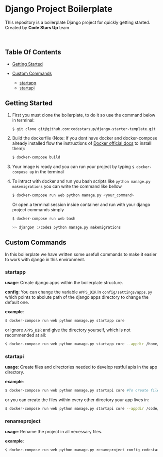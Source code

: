 # Django Project Boilerplate
This repository is a boilerplate Django project for quickly getting started. Created by **Code Stars Up** team

</br>

## Table Of Contents
- [Getting Started](#getting-started)
- [Custom Commands](#custom-commands)

    - [startapp](#startapp)
    - [startapi](#startapi)

## Getting Started

1. First you must clone the boilerplate, to do it so use the command below in terminal:
    ```bash
    $ git clone git@github.com:codestarsup/django-starter-template.git
    ```

2. Build the dockerfile (Note: If you dont have docker and docker-compose already installed flow the instructions of [Docker official docs](https://docs.docker.com/compose/install/) to install them):

    ```bash
    $ docker-compose build
    ```
3. Your image is ready and you can run your project by typing `$ docker-compose up` in the terminal

5. To intract with docker and run you bash scripts like `python manage.py makemigrations` you can write the command like bellow
    ```bash
    $ docker-compose run web python manage.py <your_command>
    ```
    Or open a terminal session inside container and run with your django project commands simply
    ```bash
    $ docker-compose run web bash
    
    >> django@ :/code$ python manage.py makemigrations
    ```

## Custom Commands

In this boilerplate we have written some usefull commands to make it easier to work with django in this environment.

### startapp

**usage**:
Create django apps within the boilerplate structure.

**config**: 
You can change the variable `APPS_DIR` in `config/settings/apps.py` which points to abolute path of the django apps directory to change the default one.

**example**:
```bash
$ docker-compose run web python manage.py startapp core
``` 
or ignore `APPS_DIR` and give the directory yourself, which is not recommended at all:
```bash
$ docker-compose run web python manage.py startapp core --appdir /home/django/core/apps/app
```

### startapi
**usage**:
Create files and directories needed to develop restful apis in the app directory.

**example**:
```bash
$ docker-compose run web python manage.py startapi core #To create files needed for rest api development in the core app directory
```
or you can create the files within every other directory your app lives in:
```bash
$ docker-compose run web python manage.py startapi core --appdir /code/foo/
```

### renameproject

**usage**:
Rename the project in all necessary files.

**example**:
```bash
$ docker-compose run web python manage.py renameproject config codestars # "config" is the current name of project and "codestars" is the new name
``` 
